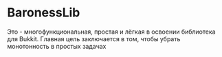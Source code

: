 # BaronessLib

Это - многофункциональная, простая и лёгкая в освоении библиотека для Bukkit.
Главная цель заключается в том, чтобы убрать монотонность в простых задачах
